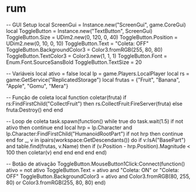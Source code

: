 # rum
-- GUI Setup
local ScreenGui = Instance.new("ScreenGui", game.CoreGui)
local ToggleButton = Instance.new("TextButton", ScreenGui)
ToggleButton.Size = UDim2.new(0, 120, 0, 40)
ToggleButton.Position = UDim2.new(0, 10, 0, 10)
ToggleButton.Text = "Coleta: OFF"
ToggleButton.BackgroundColor3 = Color3.fromRGB(255, 80, 80)
ToggleButton.TextColor3 = Color3.new(1, 1, 1)
ToggleButton.Font = Enum.Font.SourceSansBold
ToggleButton.TextSize = 20

-- Variáveis
local ativo = false
local lp = game.Players.LocalPlayer
local rs = game:GetService("ReplicatedStorage")
local frutas = {"Fruit", "Banana", "Apple", "Gomu", "Mera"}

-- Função de coleta
local function coletar(fruta)
    if rs:FindFirstChild("CollectFruit") then
        rs.CollectFruit:FireServer(fruta)
    else
        fruta:Destroy()
    end
end

-- Loop de coleta
task.spawn(function()
    while true do
        task.wait(1.5)
        if not ativo then continue end
        local hrp = lp.Character and lp.Character:FindFirstChild("HumanoidRootPart")
        if not hrp then continue end
        for _, v in ipairs(workspace:GetDescendants()) do
            if v:IsA("BasePart") and table.find(frutas, v.Name) then
                if (v.Position - hrp.Position).Magnitude < 100 then
                    coletar(v)
                end
            end
        end
    end
end)

-- Botão de ativação
ToggleButton.MouseButton1Click:Connect(function()
    ativo = not ativo
    ToggleButton.Text = ativo and "Coleta: ON" or "Coleta: OFF"
    ToggleButton.BackgroundColor3 = ativo and Color3.fromRGB(80, 255, 80) or Color3.fromRGB(255, 80, 80)
end)
